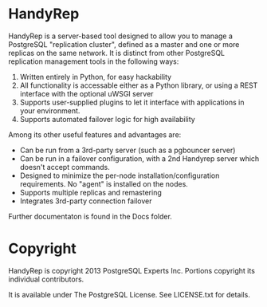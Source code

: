 HandyRep
========

HandyRep is a server-based tool designed to allow you to manage a PostgreSQL "replication cluster", defined as a master and one or more replicas on the same network.  It is distinct from other PostgreSQL replication management tools in the following ways:

1. Written entirely in Python, for easy hackability
2. All functionality is accessable either as a Python library, or using a REST interface with the optional uWSGI server
3. Supports user-supplied plugins to let it interface with applications in your environment.
4. Supports automated failover logic for high availability

Among its other useful features and advantages are:

* Can be run from a 3rd-party server (such as a pgbouncer server)
* Can be run in a failover configuration, with a 2nd Handyrep server which doesn't accept commands.
* Designed to minimize the per-node installation/configuration requirements.  No "agent" is installed on the nodes.
* Supports multiple replicas and remastering
* Integrates 3rd-party connection failover

Further documentaton is found in the Docs folder.

Copyright
=========

HandyRep is copyright 2013 PostgreSQL Experts Inc.  Portions copyright its individual contributors.

It is available under The PostgreSQL License.  See LICENSE.txt for details.